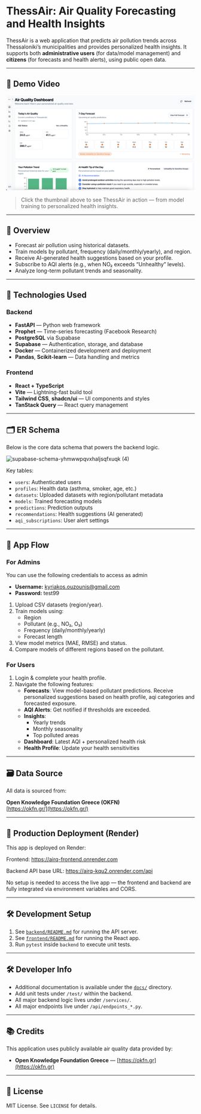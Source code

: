 # ThessAir: Air Quality Forecasting and Health Insights

ThessAir is a web application that predicts air pollution trends across Thessaloniki’s municipalities and provides personalized health insights. It supports both **administrative users** (for data/model management) and **citizens** (for forecasts and health alerts), using public open data.

---

## 🎥 Demo Video

[![Watch the Demo](./assets/video_poster.png)](https://www.loom.com/share/0fcd4d66529848c5b0acd565f90d521c?sid=4adc10ef-a3d4-4df1-9971-1b8079f9fcff)

> Click the thumbnail above to see ThessAir in action — from model training to personalized health insights.

---

## 📌 Overview

- Forecast air pollution using historical datasets.
- Train models by pollutant, frequency (daily/monthly/yearly), and region.
- Receive AI-generated health suggestions based on your profile.
- Subscribe to AQI alerts (e.g., when NO₂ exceeds “Unhealthy” levels).
- Analyze long-term pollutant trends and seasonality.

---

## 🧠 Technologies Used

### Backend
- **FastAPI** — Python web framework
- **Prophet** — Time-series forecasting (Facebook Research)
- **PostgreSQL** via Supabase
- **Supabase** — Authentication, storage, and database
- **Docker** — Containerized development and deployment
- **Pandas**, **Scikit-learn** — Data handling and metrics

### Frontend
- **React + TypeScript**
- **Vite** — Lightning-fast build tool
- **Tailwind CSS**, **shadcn/ui** — UI components and styles
- **TanStack Query** — React query management

---

## 🗂 ER Schema

Below is the core data schema that powers the backend logic.

![supabase-schema-yhmwwpqvxhaljsqfxuqk (4)](https://github.com/user-attachments/assets/e56a3c7d-78ad-4b80-9be8-639001edc739)

Key tables:
- `users`: Authenticated users
- `profiles`: Health data (asthma, smoker, age, etc.)
- `datasets`: Uploaded datasets with region/pollutant metadata
- `models`: Trained forecasting models
- `predictions`: Prediction outputs
- `recommendations`: Health suggestions (AI generated)
- `aqi_subscriptions`: User alert settings

---

## 🔁 App Flow

### For Admins
You can use the following credentials to access as admin
- **Username:** kyriakos.ouzounis@gmail.com
- **Password:** test99

1. Upload CSV datasets (region/year).
2. Train models using:
   - Region
   - Pollutant (e.g., NO₂, O₃)
   - Frequency (daily/monthly/yearly)
   - Forecast length
3. View model metrics (MAE, RMSE) and status.
4. Compare models of different regions based on the pollutant.

### For Users
1. Login & complete your health profile.
2. Navigate the following features:
   - **Forecasts**: View model-based pollutant predictions. 
     Receive personalized suggestions based on health profile, aqi categories and forecasted exposure.
   - **AQI Alerts**: Get notified if thresholds are exceeded.
   - **Insights**:
     - Yearly trends
     - Monthly seasonality
     - Top polluted areas
   - **Dashboard**: Latest AQI + personalized health risk
   - **Health Profile**: Update your health sensitivities

---

## 🗃 Data Source

All data is sourced from:

**Open Knowledge Foundation Greece (OKFN)**  
[https://okfn.gr/](https://okfn.gr/)

---

## 🚀 Production Deployment (Render)

This app is deployed on Render:

Frontend: https://airq-frontend.onrender.com

Backend API base URL: https://airq-kqu2.onrender.com/api

No setup is needed to access the live app — the frontend and backend are fully integrated via environment variables and CORS.

---

## 🛠 Development Setup

1. See [`backend/README.md`](backend/README.md) for running the API server.
2. See [`frontend/README.md`](frontend/README.md) for running the React app.
3. Run `pytest` inside `backend` to execute unit tests.

---

## 🛠 Developer Info

- Additional documentation is available under the [`docs/`](docs/) directory.
- Add unit tests under `/test/` within the backend.
- All major backend logic lives under `/services/`.
- All major endpoints live under `/api/endpoints_*.py`.

---

## 📚 Credits

This application uses publicly available air quality data provided by:

- **Open Knowledge Foundation Greece** — [https://okfn.gr](https://okfn.gr)

---

## 🤝 License

MIT License. See `LICENSE` for details.
